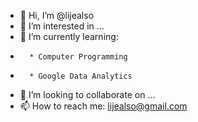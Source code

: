 - 👋 Hi, I’m @lijealso
- 👀 I’m interested in ...
- 🌱 I’m currently learning:
-       * Computer Programming
-       * Google Data Analytics
- 💞️ I’m looking to collaborate on ...
- 📫 How to reach me: lijealso@gmail.com

<!---
lijealso/lijealso is a ✨ special ✨ repository because its `README.md` (this file) appears on your GitHub profile.
You can click the Preview link to take a look at your changes.
--->
